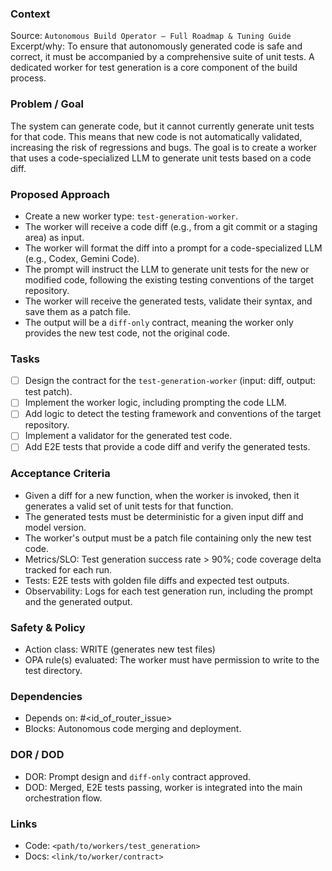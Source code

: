 ### Context
Source: `Autonomous Build Operator — Full Roadmap & Tuning Guide`
Excerpt/why: To ensure that autonomously generated code is safe and correct, it must be accompanied by a comprehensive suite of unit tests. A dedicated worker for test generation is a core component of the build process.

### Problem / Goal
The system can generate code, but it cannot currently generate unit tests for that code. This means that new code is not automatically validated, increasing the risk of regressions and bugs. The goal is to create a worker that uses a code-specialized LLM to generate unit tests based on a code diff.

### Proposed Approach
- Create a new worker type: `test-generation-worker`.
- The worker will receive a code diff (e.g., from a git commit or a staging area) as input.
- The worker will format the diff into a prompt for a code-specialized LLM (e.g., Codex, Gemini Code).
- The prompt will instruct the LLM to generate unit tests for the new or modified code, following the existing testing conventions of the target repository.
- The worker will receive the generated tests, validate their syntax, and save them as a patch file.
- The output will be a `diff-only` contract, meaning the worker only provides the new test code, not the original code.

### Tasks
- [ ] Design the contract for the `test-generation-worker` (input: diff, output: test patch).
- [ ] Implement the worker logic, including prompting the code LLM.
- [ ] Add logic to detect the testing framework and conventions of the target repository.
- [ ] Implement a validator for the generated test code.
- [ ] Add E2E tests that provide a code diff and verify the generated tests.

### Acceptance Criteria
- Given a diff for a new function, when the worker is invoked, then it generates a valid set of unit tests for that function.
- The generated tests must be deterministic for a given input diff and model version.
- The worker's output must be a patch file containing only the new test code.
- Metrics/SLO: Test generation success rate > 90%; code coverage delta tracked for each run.
- Tests: E2E tests with golden file diffs and expected test outputs.
- Observability: Logs for each test generation run, including the prompt and the generated output.

### Safety & Policy
- Action class: WRITE (generates new test files)
- OPA rule(s) evaluated: The worker must have permission to write to the test directory.

### Dependencies
- Depends on: #<id_of_router_issue>
- Blocks: Autonomous code merging and deployment.

### DOR / DOD
- DOR: Prompt design and `diff-only` contract approved.
- DOD: Merged, E2E tests passing, worker is integrated into the main orchestration flow.

### Links
- Code: `<path/to/workers/test_generation>`
- Docs: `<link/to/worker/contract>`

